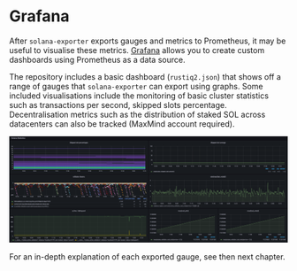 # Grafana

After `solana-exporter` exports gauges and metrics to Prometheus, it may be useful to visualise these metrics.
[Grafana](https://grafana.com/) allows you to create custom dashboards using Prometheus as a data source.

The repository includes a basic dashboard (`rustiq2.json`) that shows off a range of gauges that `solana-exporter`
can export using graphs. Some included visualisations include the monitoring of basic cluster statistics such as
transactions per second, skipped slots percentage. Decentralisation metrics such as the distribution of staked SOL
across datacenters can also be tracked (MaxMind account required).

![Grafana Dashboard](grafana_dashboard.png)

For an in-depth explanation of each exported gauge, see then next chapter.